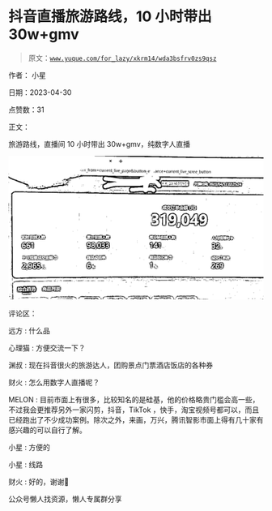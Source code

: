 # 抖音直播旅游路线，10 小时带出 30w+gmv

> 原文：[`www.yuque.com/for_lazy/xkrm14/wda3bsfrv0zs9qsz`](https://www.yuque.com/for_lazy/xkrm14/wda3bsfrv0zs9qsz)



作者： 小星



日期：2023-04-30



点赞数：31

<ne-hole id="u0e466a4f" data-lake-id="u0e466a4f">

正文：



旅游路线，直播间 10 小时带出 30w+gmv，纯数字人直播



![](img/1e262920c2b9125474e42945ebf8befb.png)

<ne-hole id="u23b02866" data-lake-id="u23b02866">

评论区：



远方 : 什么品



心理猫 : 方便交流一下？



渊叔 : 现在抖音很火的旅游达人，团购景点门票酒店饭店的各种券



财火 : 怎么用数字人直播呢？



MELON : 目前市面上有很多，比较知名的是硅基，他的价格略贵门槛会高一些，不过我会更推荐另外一家闪剪，抖音，TikTok ，快手，淘宝视频号都可以，而且已经跑出了不少成功案例。除次之外，来画，万兴，腾讯智影市面上得有几十家有感兴趣的可以自行了解。



小星 : 方便的



小星 : 线路



财火 : 好的，谢谢🙏

<ne-hole id="uce219ddc" data-lake-id="uce219ddc">

公众号懒人找资源，懒人专属群分享

</ne-hole></ne-hole></ne-hole>